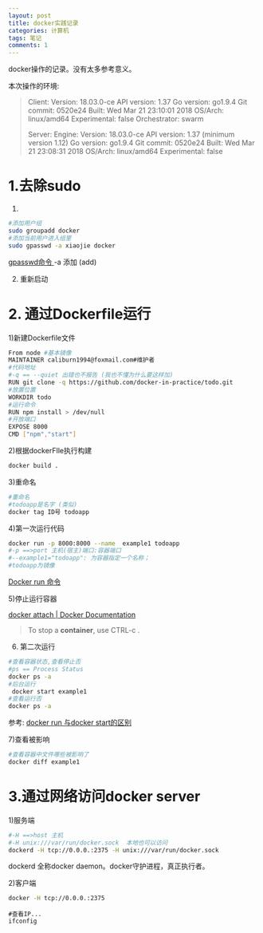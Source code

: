 ```yaml
---
layout: post
title: docker实践记录
categories: 计算机
tags: 笔记
comments: 1
---
```






docker操作的记录。没有太多参考意义。

本次操作的环境:

> Client:
>  Version:	18.03.0-ce
>  API version:	1.37
>  Go version:	go1.9.4
>  Git commit:	0520e24
>  Built:	Wed Mar 21 23:10:01 2018
>  OS/Arch:	linux/amd64
>  Experimental:	false
>  Orchestrator:	swarm
>
> Server:
>  Engine:
>   Version:	18.03.0-ce
>   API version:	1.37 (minimum version 1.12)
>   Go version:	go1.9.4
>   Git commit:	0520e24
>   Built:	Wed Mar 21 23:08:31 2018
>   OS/Arch:	linux/amd64
>   Experimental:	false





# 1.去除sudo

1)

```bash
#添加用户组
sudo groupadd docker  
#添加当前用户进入组里
sudo gpasswd -a xiaojie docker
```

[gpasswd命令 ](http://man.linuxde.net/gpasswd)   -a 添加 (add)

2) 重新启动







# 2. 通过Dockerfile运行

1)新建Dockerfile文件

```bash
From node #基本镜像
MAINTAINER caliburn1994@foxmail.com#维护者
#代码地址
#-q == --quiet 出错也不报告 (我也不懂为什么要这样加)
RUN git clone -q https://github.com/docker-in-practice/todo.git
#放置位置
WORKDIR todo
#运行命令
RUN npm install > /dev/null
#开放端口
EXPOSE 8000
CMD ["npm","start"]
```

2)根据dockerFIle执行构建

```bash
docker build .
```



3)重命名

```bash
#重命名
#todoapp是名字 (类似)
docker tag ID号 todoapp
```



4)第一次运行代码

```bash
docker run -p 8000:8000 --name  example1 todoapp
#-p ==>port 主机(宿主)端口:容器端口
#--example1="todoapp": 为容器指定一个名称；
#todoapp为镜像
```

[Docker run 命令](http://www.runoob.com/docker/docker-run-command.html)



5)停止运行容器

[docker attach | Docker Documentation](https://docs.docker.com/engine/reference/commandline/attach/)

> To stop a **container**, use CTRL-c . 







6) 第二次运行

```bash
#查看容器状态,查看停止否
#ps == Process Status
docker ps -a
#后台运行
 docker start example1
#查看运行否
docker ps -a 
```

参考: [docker run 与docker start的区别](https://www.wangminli.com/?p=1184)



7)查看被影响

```bash
#查看容器中文件哪些被影响了
docker diff example1
```



# 3.通过网络访问docker server

1)服务端

```bash
#-H ==>host 主机
#-H unix:///var/run/docker.sock  本地也可以访问
dockerd -H tcp://0.0.0.:2375 -H unix:///var/run/docker.sock
```

dockerd 全称docker daemon。docker守护进程，真正执行者。

2)客户端

```bash
docker -H tcp://0.0.0.:2375
```





```
#查看IP...
ifconfig
```















